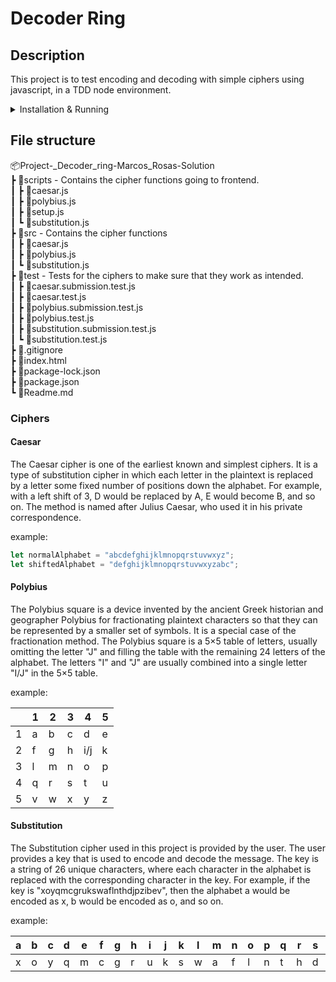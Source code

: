 # Decoder Ring

## Description

This project is to test encoding and decoding with simple ciphers using javascript, in a TDD node environment.

<details><summary>Installation & Running</summary>
install steps:

1. install packages with:

```sh
npm i
```

2. To test the packages with mocha:

```sh
npm test
```

3. To work with the ciphers use:

```sh
npm start
```



</details>

## File structure

📦Project-_Decoder_ring-Marcos_Rosas-Solution  
 ┣ 📂scripts - Contains the cipher functions going to frontend.  
 ┃ ┣ 📜caesar.js  
 ┃ ┣ 📜polybius.js  
 ┃ ┣ 📜setup.js  
 ┃ ┗ 📜substitution.js  
 ┣ 📂src - Contains the cipher functions  
 ┃ ┣ 📜caesar.js  
 ┃ ┣ 📜polybius.js  
 ┃ ┗ 📜substitution.js  
 ┣ 📂test - Tests for the ciphers to make sure that they work as intended.  
 ┃ ┣ 📜caesar.submission.test.js  
 ┃ ┣ 📜caesar.test.js  
 ┃ ┣ 📜polybius.submission.test.js  
 ┃ ┣ 📜polybius.test.js  
 ┃ ┣ 📜substitution.submission.test.js  
 ┃ ┗ 📜substitution.test.js  
 ┣ 📜.gitignore  
 ┣ 📜index.html  
 ┣ 📜package-lock.json  
 ┣ 📜package.json  
 ┗ 📜Readme.md  

### Ciphers

#### Caesar

The Caesar cipher is one of the earliest known and simplest ciphers. It is a type of substitution cipher in which each letter in the plaintext is replaced by a letter some fixed number of positions down the alphabet. For example, with a left shift of 3, D would be replaced by A, E would become B, and so on. The method is named after Julius Caesar, who used it in his private correspondence.

example:

```js
let normalAlphabet = "abcdefghijklmnopqrstuvwxyz";
let shiftedAlphabet = "defghijklmnopqrstuvwxyzabc";
```

#### Polybius

The Polybius square is a device invented by the ancient Greek historian and geographer Polybius for fractionating plaintext characters so that they can be represented by a smaller set of symbols. It is a special case of the fractionation method. The Polybius square is a 5×5 table of letters, usually omitting the letter "J" and filling the table with the remaining 24 letters of the alphabet. The letters "I" and "J" are usually combined into a single letter "I/J" in the 5×5 table.

example:

|  | 1 | 2 | 3 | 4 | 5 |
| --- | --- | --- | --- | --- | --- |
| 1 | a | b | c | d | e |
| 2 | f | g | h | i/j | k |
| 3 | l | m | n | o | p |
| 4 | q | r | s | t | u |
| 5 | v | w | x | y | z |

#### Substitution

The Substitution cipher used in this project is provided by the user. The user provides a key that is used to encode and decode the message. The key is a string of 26 unique characters, where each character in the alphabet is replaced with the corresponding character in the key. For example, if the key is "xoyqmcgrukswaflnthdjpzibev", then the alphabet a would be encoded as x, b would be encoded as o, and so on.

example:

| a | b | c | d | e | f | g | h | i | j | k | l | m | n | o | p | q | r | s | t | u | v | w | x | y | z |
|-|-|-|-|-|-|-|-|-|-|-|-|-|-|-|-|-|-|-|-|-|-|-|-|-|-|
| x | o | y | q | m | c | g | r | u | k | s | w | a | f | l | n | t | h | d | j | p | z | i | b | e | v |
